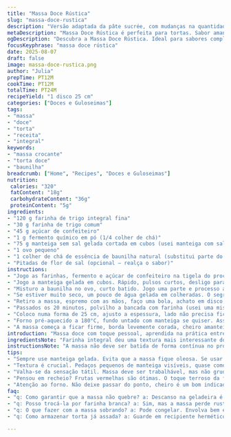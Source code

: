 ```yaml
---
title: "Massa Doce Rústica"
slug: "massa-doce-rustica"
description: "Versão adaptada da pâte sucrée, com mudanças na quantidade dos ingredientes e substituições para maior sabor e facilidade. A massa é crocante, levemente amanteigada, e ótima para bases de tortas doces ou doces de frutas. Requer observação dos pontos certos na textura para não sobre trabalhar e manter a leveza. Ideal para quem busca uma massa mais versátil, com toque de baunilha e farinha integral para uma complexidade de sabor."
metaDescription: "Massa Doce Rústica é perfeita para tortas. Sabor amanteigado e textura crocante. Ótima para doces e frutas."
ogDescription: "Descubra a Massa Doce Rústica. Ideal para sabores complexos e versatilidade em tortas. Sabor e textura na medida certa."
focusKeyphrase: "massa doce rústica"
date: 2025-08-07
draft: false
image: massa-doce-rustica.png
author: "Julia"
prepTime: PT12M
cookTime: PT12M
totalTime: PT24M
recipeYield: "1 disco 25 cm"
categories: ["Doces e Guloseimas"]
tags:
- "massa"
- "doce"
- "torta"
- "receita"
- "integral"
keywords:
- "massa crocante"
- "torta doce"
- "baunilha"
breadcrumb: ["Home", "Recipes", "Doces e Guloseimas"]
nutrition: 
 calories: "320"
 fatContent: "18g"
 carbohydrateContent: "36g"
 proteinContent: "5g"
ingredients:
- "120 g farinha de trigo integral fina"
- "30 g farinha de trigo comum"
- "45 g açúcar de confeiteiro"
- "1 g fermento químico em pó (1/4 colher de chá)"
- "75 g manteiga sem sal gelada cortada em cubos (usei manteiga com sal, reduza o sal na receita se preferir)"
- "1 ovo pequeno"
- "1 colher de chá de essência de baunilha natural (substitui parte do açúcar)"
- "Pitadas de flor de sal (opcional – realça o sabor)"
instructions:
- "Jogo as farinhas, fermento e açúcar de confeiteiro na tigela do processador. Misturo rápido, dá pra ver as partículas se unindo, a textura deve ser arenosa, não fina tipo pó."
- "Jogo a manteiga gelada em cubos. Rápido, pulsos curtos, desligo para checar a textura entre cada vez. Quase areia grossa, pedaços pequenos, visíveis, tipo areia molhada. Se passar disso, perde a crocância."
- "Misturo a baunilha no ovo, curto batido. Jogo uma parte e processo até formar grumos irregulares grandes, quase como massa cheia de bolhas. Não quero bola lisa ainda."
- "Se estiver muito seco, um pouco de água gelada em colheradas. O segredo é sentir na mão, massa deve poder ser trabalhada mas não grudenta nem muito seca."
- "Retiro a massa, espremo com as mãos, faço uma bola, achato em disco, embalo em filme e pra geladeira por uns 20 minutos no mínimo. Descanso essencial para firmar a manteiga e facilitar na hora de abrir."
- "Passados os 20 minutos, polvilho a bancada com farinha (usei uma misturinha do fim do saco que tinha: claraço e integral). Abro de fora pra dentro, sem pressa, espessura uniforme, visível que não racha nem gruda."
- "Coloco numa forma de 25 cm, ajusto a espessura, lado não precisa ficar perfeito, prefiro rústico com borda levemente irregular. Furo a base com garfo pra não inflar. Geladeira mais 10 minutos antes do forno."
- "Forno pré-aquecido a 180°C, fundo untado com manteiga se quiser. Asso por uns 12 minutos, atenção mudando cor do fundo da forma para garantir que tá dourando por igual."
- "A massa começa a ficar firme, borda levemente corada, cheiro amanteigado com toque baunilha. Se passar do tempo pode ressecar, então olho a cor e textura visual acima de tempo exato."
introduction: "Massa doce com toque pessoal, aprendida na prática entre diversas tentativas frustradas. A farinha integral dá um sabor terroso que combina com recheios mais ácidos, como frutas vermelhas. Troquei o açúcar tradicional por açúcar de confeiteiro para melhor integração com a manteiga, evita textura arenosa na massa. Usei manteiga sem sal para controlar o sal, mas manteiga com sal na geladeira sempre quebra galho – só cuidado para ajustar o sal. Essência de baunilha é um detalhe que não aparece em receitas básicas mas muda tudo na finalização. Sempre tento evitar farinha demais pra massa não ficar pesada, equilíbrio fino."
ingredientsNote: "Farinha integral deu uma textura mais interessante do que só farinha branca, justamente pela fibra e leve rusticidade. Pode trocar a farinha integral por farinha branca se quiser massa mais clara e delicada. Substitute açúcar de confeiteiro por açúcar cristal fininho no aperto, mas a textura muda e a massa pode ficar menos macia. Fermento químico opcional, usei uma pitada pra ajudar a dar leveza, sem ele a massa fica mais densa, mas ainda boa para tartes crocantes. Manteiga gelada é fundamental; manteiga em temperatura ambiente altera a textura muito rápido, e a massa leva mais tempo pra firmar na geladeira."
instructionsNote: "A massa não deve ser batida de forma contínua no processador; pulsos curtos evitam aquecer a manteiga e deixar massa cheia de óleo. Textura arenosa antes de adicionar o ovo é a chave – tem que ver pedaços de manteiga pequenos para garantir crocância. Não adicionar ovo inteiro tudo de uma vez, mistura gradual ajuda a controlar a textura. Descanso na geladeira é crucial para a manteiga firmar e facilitar abrir a massa sem ela quebrar ou grudando. Ajustar consistência com água gelada se estiver seca demais; é mais fácil um pouco de massa úmida do que massa dura que não abre. Monitorar forno pelo cheiro e cor, principalmente nas bordas. Massa esturricada perde sabor e fica dura demais."
tips:
- "Sempre use manteiga gelada. Evita que a massa fique oleosa. Se usar manteiga com sal, reduza o sal da receita. Quer crocância? Mantenha consistência arenosa antes de adicionar o ovo."
- "Textura é crucial. Pedaços pequenos de manteiga visíveis, quase como areia molhada. Se passar do ponto, massa não fica crocante. O ovo deve ser adicionado aos poucos. Controle a textura!"
- "Valha-se da sensação tátil. Massa deve ser trabalhável, mas não grudenta. Mais fácil ajustar com água gelada. Pequenas gotas, sempre de olho."
- "Pensou em recheio? Frutas vermelhas são ótimas. O toque terroso da farinha integral ajuda. Salpique flor de sal na massa antes de assar. Realça o sabor na finalização."
- "Atenção ao forno. Não deixe passar do ponto, cheiro é um bom indicador. O fundo da forma deve dourar, mas cuidado! Uma olhadinha a cada poucos minutos."
faq:
- "q: Como garantir que a massa não quebre? a: Descanso na geladeira é vital. Ajuda a firmeza. Se não tiver essa fase, pode ter problema ao abrir."
- "q: Posso trocá-la por farinha branca? a: Sim, mas a massa perde rusticidade. Farinha integral traz sabor e textura mais interessante. Testar é sempre bom."
- "q: O que fazer com a massa sobrando? a: Pode congelar. Envolva bem em filme plástico. Dura até três meses. Quando precisar, descongele na geladeira."
- "q: Como armazenar torta já assada? a: Guarde em recipiente hermético. Manter por até 3 dias, mas fica melhor fresco. Reaquecer no forno deixa ela crocante novamente."

---
```

